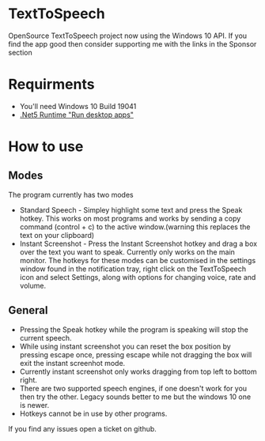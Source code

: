 # TextToSpeech
OpenSource TextToSpeech project now using the Windows 10 API.
If you find the app good then consider supporting me with the links in the Sponsor section  

# Requirments
* You'll need Windows 10 Build 19041 
* [.Net5 Runtime "Run desktop apps"](https://dotnet.microsoft.com/download/dotnet/5.0/runtime) 

# How to use
## Modes
The program currently has two modes
* Standard Speech - Simpley highlight some text and press the Speak hotkey. This works on most programs and works by sending a copy command (control + c) to the active window.(warning this replaces the text on your clipboard)
* Instant Screenshot - Press the Instant Screenshot hotkey and drag a box over the text you want to speak. Currently only works on the main monitor.
The hotkeys for these modes can be customised in the settings window found in the notification tray, right click on the TextToSpeech icon and select Settings, along with options for changing voice, rate and volume.

## General
* Pressing the Speak hotkey while the program is speaking will stop the current speech.
* While using instant screenshot you can reset the box position by pressing escape once, pressing escape while not dragging the box will exit the instant screenhot mode.
* Currently instant screenshot only works dragging from top left to bottom right.
* There are two supported speech engines, if one doesn't work for you then try the other. Legacy sounds better to me but the windows 10 one is newer.
* Hotkeys cannot be in use by other programs.

If you find any issues open a ticket on github.
